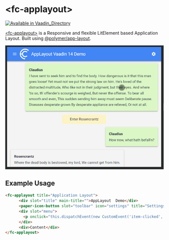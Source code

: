 
# &lt;fc-applayout&gt;

[![Available in Vaadin_Directory](https://img.shields.io/vaadin-directory/v/flowingcodefc-applayout.svg)](https://vaadin.com/directory/component/flowingcodefc-applayout)

[&lt;fc-applayout&gt;](https://vaadin.com/components/fc-applayout) is a Responsive and flexible LitElement based Application Layout. Built using [@polymer/app-layout](https://www.webcomponents.org/element/@polymer/app-layout).


![GIF for fc-applayout](./Demo.gif)

## Example Usage
```html
<fc-applayout title="Application Layout">
      <div slot="title" main-title="">AppLayout  Demo</div>
      <paper-icon-button slot="toolbar" icon="settings" title="Settings" role="button"></paper-icon-button>
      <div slot="menu">
        <p onclick="this.dispatchEvent(new CustomEvent('item-clicked', {bubbles: true}))">This is menu</p>
      </div>
      <div>Content</div>
</fc-applayout>
```